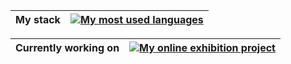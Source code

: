 | My stack | <a href="https://github.com/antoineswg"><img align="center" src="https://github-readme-stats.vercel.app/api/top-langs/?username=antoineswg&layout=compact&theme=discord_old_blurple" alt="My most used languages" /></a> |
| ------------- | ------------- |

| Currently working on | <a href="https://github.com/antoineswg/QPUI"><img align="center" src="https://github-readme-stats.vercel.app/api/pin/?username=antoineswg&repo=temp-sae4&theme=discord_old_blurple" alt='My online exhibition project' /></a> |
| ------------- | ------------- |
